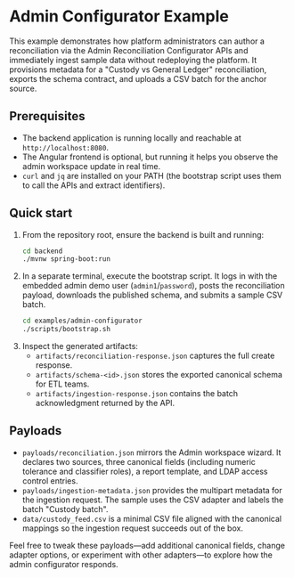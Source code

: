 # Admin Configurator Example

This example demonstrates how platform administrators can author a reconciliation via the Admin
Reconciliation Configurator APIs and immediately ingest sample data without redeploying the
platform. It provisions metadata for a "Custody vs General Ledger" reconciliation, exports the
schema contract, and uploads a CSV batch for the anchor source.

## Prerequisites

- The backend application is running locally and reachable at `http://localhost:8080`.
- The Angular frontend is optional, but running it helps you observe the admin workspace update in
  real time.
- `curl` and `jq` are installed on your PATH (the bootstrap script uses them to call the APIs and
  extract identifiers).

## Quick start

1. From the repository root, ensure the backend is built and running:
   ```bash
   cd backend
   ./mvnw spring-boot:run
   ```
2. In a separate terminal, execute the bootstrap script. It logs in with the embedded admin demo
   user (`admin1`/`password`), posts the reconciliation payload, downloads the published schema, and
   submits a sample CSV batch.
   ```bash
   cd examples/admin-configurator
   ./scripts/bootstrap.sh
   ```
3. Inspect the generated artifacts:
   - `artifacts/reconciliation-response.json` captures the full create response.
   - `artifacts/schema-<id>.json` stores the exported canonical schema for ETL teams.
   - `artifacts/ingestion-response.json` contains the batch acknowledgment returned by the API.

## Payloads

- `payloads/reconciliation.json` mirrors the Admin workspace wizard. It declares two sources, three
  canonical fields (including numeric tolerance and classifier roles), a report template, and LDAP
  access control entries.
- `payloads/ingestion-metadata.json` provides the multipart metadata for the ingestion request. The
  sample uses the CSV adapter and labels the batch "Custody batch".
- `data/custody_feed.csv` is a minimal CSV file aligned with the canonical mappings so the ingestion
  request succeeds out of the box.

Feel free to tweak these payloads—add additional canonical fields, change adapter options, or
experiment with other adapters—to explore how the admin configurator responds.
